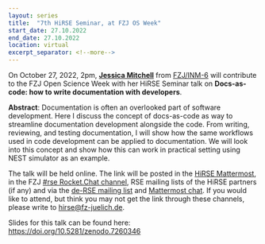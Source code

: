 ```yaml
---
layout: series
title:  "7th HiRSE Seminar, at FZJ OS Week"
start_date: 27.10.2022
end_date: 27.10.2022
location: virtual
excerpt_separator: <!--more-->
---
```


On October 27, 2022, 2pm, [**Jessica Mitchell**](https://www.fz-juelich.de/profile/mitchell_j) from [FZJ/INM-6](https://www.fz-juelich.de/en/inm/inm-6) will contribute to the FZJ Open Science Week with her HiRSE Seminar talk on **Docs-as-code: how to write documentation with developers**. 
<!--more-->

**Abstract**: 
Documentation is often an overlooked part of software development. Here I discuss the concept of docs-as-code as way to streamline documentation development alongside the code. From writing, reviewing, and testing documentation, I will show how the same workflows used in code development can be applied to documentation.  We will look into this concept and show how this can work in practical setting using NEST simulator as an example. 

The talk will be held online. The link will be posted in the [HiRSE Mattermost](https://mattermost.hzdr.de/hirse), in the FZJ [#rse Rocket.Chat channel](https://chat.fz-juelich.de/channel/rse), RSE mailing lists of the HiRSE partners (if any) and via the [de-RSE mailing list](https://de-rse.org/de/join.html) and [Mattermost chat](https://chat.gwdg.de/channel/derse). If you would like to attend, but think you may not get the link through these channels, please write to [hirse@fz-juelich.de](mailto:hirse@fz-juelich.de).

Slides for this talk can be found here: <https://doi.org/10.5281/zenodo.7260346>
